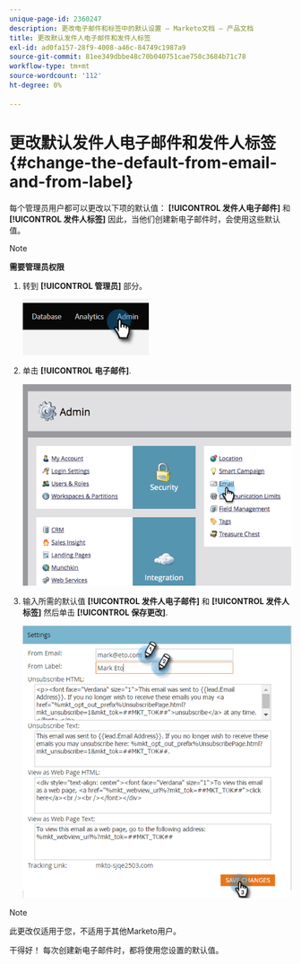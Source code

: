 ```yaml
---
unique-page-id: 2360247
description: 更改电子邮件和标签中的默认设置 — Marketo文档 — 产品文档
title: 更改默认发件人电子邮件和发件人标签
exl-id: ad0fa157-28f9-4008-a46c-84749c1987a9
source-git-commit: 81ee349dbbe48c70b040751cae750c3684b71c78
workflow-type: tm+mt
source-wordcount: '112'
ht-degree: 0%

---
```


# 更改默认发件人电子邮件和发件人标签 {#change-the-default-from-email-and-from-label}

每个管理员用户都可以更改以下项的默认值： **[!UICONTROL 发件人电子邮件]** 和 **[!UICONTROL 发件人标签]** 因此，当他们创建新电子邮件时，会使用这些默认值。

>[!NOTE]
>
>**需要管理员权限**

1. 转到 **[!UICONTROL 管理员]** 部分。

   ![](assets/change-the-default-from-email-and-from-label-1.png)

1. 单击 **[!UICONTROL 电子邮件]**.

   ![](assets/change-the-default-from-email-and-from-label-2.png)

1. 输入所需的默认值 **[!UICONTROL 发件人电子邮件]** 和 **[!UICONTROL 发件人标签]** 然后单击 **[!UICONTROL 保存更改]**.

   ![](assets/change-the-default-from-email-and-from-label-3.png)

>[!NOTE]
>
>此更改仅适用于您，不适用于其他Marketo用户。

干得好！ 每次创建新电子邮件时，都将使用您设置的默认值。
